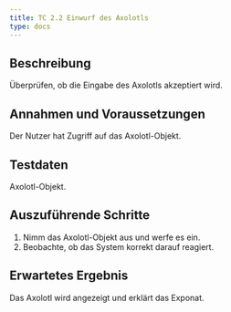 ```yaml
---
title: TC 2.2 Einwurf des Axolotls
type: docs
---
```

## Beschreibung
Überprüfen, ob die Eingabe des Axolotls akzeptiert wird.

## Annahmen und Voraussetzungen
Der Nutzer hat Zugriff auf das Axolotl-Objekt.

## Testdaten
Axolotl-Objekt.

## Auszuführende Schritte
1. Nimm das Axolotl-Objekt aus und werfe es ein.
2. Beobachte, ob das System korrekt darauf reagiert.

## Erwartetes Ergebnis
Das Axolotl wird angezeigt und erklärt das Exponat.